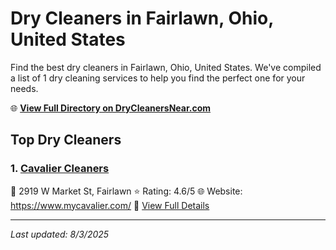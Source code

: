 # Dry Cleaners in Fairlawn, Ohio, United States

Find the best dry cleaners in Fairlawn, Ohio, United States. We've compiled a list of 1 dry cleaning services to help you find the perfect one for your needs.

🌐 **[View Full Directory on DryCleanersNear.com](https://drycleanersnear.com/city/US/Ohio/Fairlawn)**

## Top Dry Cleaners

### 1. [Cavalier Cleaners](https://drycleanersnear.com/dryCleaner/6875b6439b5c02c2ea277dfb/cavalier-cleaners)
📍 2919 W Market St, Fairlawn
⭐ Rating: 4.6/5
🌐 Website: https://www.mycavalier.com/
🔗 [View Full Details](https://drycleanersnear.com/dryCleaner/6875b6439b5c02c2ea277dfb/cavalier-cleaners)


---

*Last updated: 8/3/2025*
